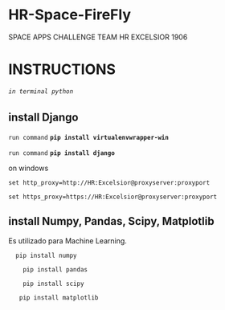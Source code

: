 # HR-Space-FireFly
SPACE APPS CHALLENGE 
TEAM HR EXCELSIOR 1906
# INSTRUCTIONS
###### `in terminal python `
## install Django
`run command` **`pip install virtualenvwrapper-win`**

`run command` **`pip install django`**

on windows

`set http_proxy=http://HR:Excelsior@proxyserver:proxyport
`

`set https_proxy=https://HR:Excelsior@proxyserver:proxyport
`


## install Numpy, Pandas, Scipy, Matplotlib
Es utilizado para Machine Learning.

`   pip install numpy `

`    pip install pandas`

`    pip install scipy`

 `   pip install matplotlib`


